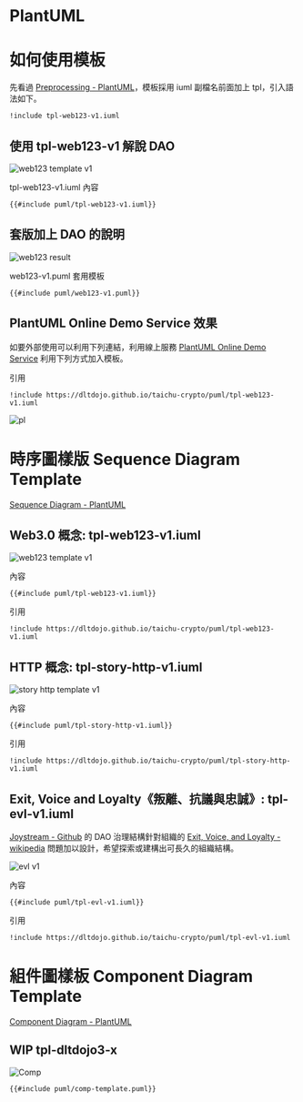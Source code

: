# PlantUML
<!-- toc -->

# 如何使用模板 

先看過 [Preprocessing - PlantUML](http://plantuml.com/preprocessing)，模板採用 iuml 副檔名前面加上 tpl，引入語法如下。

```
!include tpl-web123-v1.iuml
```

## 使用 tpl-web123-v1 解說 DAO

![web123 template v1](puml/tpl-web123-v1.svg)

tpl-web123-v1.iuml 內容

```
{{#include puml/tpl-web123-v1.iuml}}
```

## 套版加上 DAO 的說明

![web123 result ](puml/dltdojo3-web123-v1.svg)

web123-v1.puml 套用模板

```
{{#include puml/web123-v1.puml}}
```

## PlantUML Online Demo Service 效果

如要外部使用可以利用下列連結，利用線上服務 [PlantUML Online Demo Service](http://www.plantuml.com/plantuml/uml) 利用下列方式加入模板。

引用

```
!include https://dltdojo.github.io/taichu-crypto/puml/tpl-web123-v1.iuml
```

![pl](puml/plantuml-server-include-web123.png)


# 時序圖樣版 Sequence Diagram Template

[Sequence Diagram - PlantUML](http://plantuml.com/sequence-diagram)

## Web3.0 概念: tpl-web123-v1.iuml 

![web123 template v1](puml/tpl-web123-v1.svg)

內容

```
{{#include puml/tpl-web123-v1.iuml}}
```

引用

```
!include https://dltdojo.github.io/taichu-crypto/puml/tpl-web123-v1.iuml
```

## HTTP 概念: tpl-story-http-v1.iuml 

![story http template v1](puml/tpl-story-http-v1.svg)

內容

```
{{#include puml/tpl-story-http-v1.iuml}}
```

引用

```
!include https://dltdojo.github.io/taichu-crypto/puml/tpl-story-http-v1.iuml
```

## Exit, Voice and Loyalty《叛離、抗議與忠誠》: tpl-evl-v1.iuml

[Joystream - Github](https://github.com/Joystream) 的 DAO 治理結構針對組織的 [Exit, Voice, and Loyalty - wikipedia](https://en.wikipedia.org/wiki/Exit,_Voice,_and_Loyalty) 問題加以設計，希望探索或建構出可長久的組織結構。

![evl v1](puml/tpl-evl-v1.svg)

內容

```
{{#include puml/tpl-evl-v1.iuml}}
```

引用

```
!include https://dltdojo.github.io/taichu-crypto/puml/tpl-evl-v1.iuml
```


# 組件圖樣板 Component Diagram Template

[Component Diagram - PlantUML](http://plantuml.com/component-diagram)

## WIP tpl-dltdojo3-x

![Comp](puml/dltdojo3-comp-template.svg)

```
{{#include puml/comp-template.puml}}
```